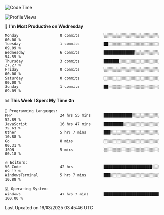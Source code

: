 <!--START_SECTION:waka-->
![Code Time](http://img.shields.io/badge/Code%20Time-4%2C365%20hrs%2014%20mins-blue)

![Profile Views](http://img.shields.io/badge/Profile%20Views-0-blue)

📅 **I'm Most Productive on Wednesday** 

```text
Monday                   0 commits           ░░░░░░░░░░░░░░░░░░░░░░░░░   00.00 % 
Tuesday                  1 commits           ██░░░░░░░░░░░░░░░░░░░░░░░   09.09 % 
Wednesday                6 commits           ██████████████░░░░░░░░░░░   54.55 % 
Thursday                 3 commits           ███████░░░░░░░░░░░░░░░░░░   27.27 % 
Friday                   0 commits           ░░░░░░░░░░░░░░░░░░░░░░░░░   00.00 % 
Saturday                 0 commits           ░░░░░░░░░░░░░░░░░░░░░░░░░   00.00 % 
Sunday                   1 commits           ██░░░░░░░░░░░░░░░░░░░░░░░   09.09 % 
```


📊 **This Week I Spent My Time On** 

```text
💬 Programming Languages: 
PHP                      24 hrs 55 mins      █████████████░░░░░░░░░░░░   52.89 % 
JavaScript               16 hrs 47 mins      █████████░░░░░░░░░░░░░░░░   35.62 % 
Other                    5 hrs 7 mins        ███░░░░░░░░░░░░░░░░░░░░░░   10.88 % 
Go                       8 mins              ░░░░░░░░░░░░░░░░░░░░░░░░░   00.31 % 
JSON                     5 mins              ░░░░░░░░░░░░░░░░░░░░░░░░░   00.18 % 

🔥 Editors: 
VS Code                  42 hrs              ██████████████████████░░░   89.12 % 
WindowsTerminal          5 hrs 7 mins        ███░░░░░░░░░░░░░░░░░░░░░░   10.88 % 

💻 Operating System: 
Windows                  47 hrs 7 mins       █████████████████████████   100.00 % 
```


 Last Updated on 16/03/2025 03:45:46 UTC
<!--END_SECTION:waka-->
